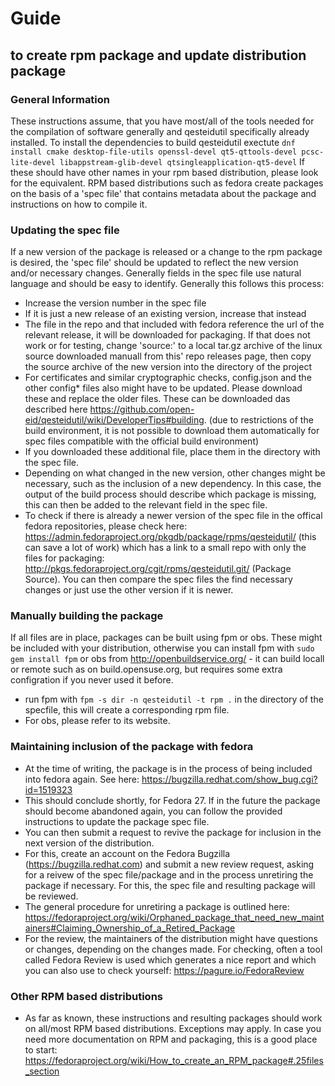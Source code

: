 # Guide

## to create rpm package and update distribution package

### General Information

These instructions assume, that you have most/all of the tools needed for the compilation of software generally and qesteidutil specifically already installed.
To install the dependencies to build qesteidutil exectute `dnf install cmake desktop-file-utils openssl-devel qt5-qttools-devel pcsc-lite-devel libappstream-glib-devel qtsingleapplication-qt5-devel`
If these should have other names in your rpm based distribution, please look for the equivalent.
RPM based distributions such as fedora create packages on the basis of a 'spec file' that contains metadata about the package and instructions on how to compile it.


### Updating the spec file

If a new version of the package is released or a change to the rpm package is desired, the 'spec file' should be updated to reflect the new version and/or necessary changes. Generally fields in the spec file use natural language and should be easy to identify.
Generally this follows this process:

* Increase the version number in the spec file
* If it is just a new release of an existing version, increase that instead
* The file in the repo and that included with fedora reference the url of the relevant release, it will be downloaded for packaging. If that does not work or for testing, change 'source:' to a local tar.gz archive of the linux source downloaded manuall from this' repo releases page, then copy the source archive of the new version into the directory of the project
* For certificates and similar cryptographic checks, config.json and the other config* files also might have to be updated. Please download these and replace the older files. These can be downloaded das described here https://github.com/open-eid/qesteidutil/wiki/DeveloperTips#building. (due to restrictions of the build environment, it is not possible to download them automatically for spec files compatible with the official build environment)
* If you downloaded these additional file, place them in the directory with the spec file.
* Depending on what changed in the new version, other changes might be necessary, such as the inclusion of a new dependency. In this case, the output of the build process should describe which package is missing, this can then be added to the relevant field in the spec file.
* To check if there is already a newer version of the spec file in the offical fedora repositories, please check here: https://admin.fedoraproject.org/pkgdb/package/rpms/qesteidutil/ (this can save a lot of work) which has a link to a small repo with only the files for packaging: http://pkgs.fedoraproject.org/cgit/rpms/qesteidutil.git/ (Package Source). You can then compare the spec files the find necessary changes or just use the other version if it is newer.

### Manually building the package

If all files are in place, packages can be built using fpm or obs. These might be included with your distribution, otherwise you can install fpm with `sudo gem install fpm` or obs from http://openbuildservice.org/ - it can build locall or remote such as on build.opensuse.org, but requires some extra configration if you never used it before.

* run fpm with `fpm -s dir -n qesteidutil -t rpm .` in the directory of the specfile, this will create a corresponding rpm file.
* For obs, please refer to its website.


### Maintaining inclusion of the package with fedora

* At the time of writing, the package is in the process of being included into fedora again. See here: https://bugzilla.redhat.com/show_bug.cgi?id=1519323
* This should conclude shortly, for Fedora 27. If in the future the package should become abandoned again, you can follow the provided instructions to update the package spec file.
* You can then submit a request to revive the package for inclusion in the next version of the distribution.
* For this, create an account on the Fedora Bugzilla (https://bugzilla.redhat.com) and submit a new review request, asking for a reivew of the spec file/package and in the process unretiring the package if necessary. For this, the spec file and resulting package will be reviewed.
* The general procedure for unretiring a package is outlined here: https://fedoraproject.org/wiki/Orphaned_package_that_need_new_maintainers#Claiming_Ownership_of_a_Retired_Package
* For the review, the maintainers of the distribution might have questions or changes, depending on the changes made. For checking, often a tool called Fedora Review is used which generates a nice report and which you can also use to check yourself: https://pagure.io/FedoraReview

### Other RPM based distributions

* As far as known, these instructions and resulting packages should work on all/most RPM based distributions. Exceptions may apply. In case you need more documentation on RPM and packaging, this is a good place to start: https://fedoraproject.org/wiki/How_to_create_an_RPM_package#.25files_section
